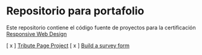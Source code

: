# Repositorio para portafolio

Este repositorio contiene el código fuente de proyectos para la certificación [Responsive Web Design](https://www.freecodecamp.org/learn/responsive-web-design/)

[ x ] [Tribute Page Project](https://vlozada.com/fcc-portfolio/tributePage/)
[ x ] [Build a survey form](https://vlozada.com/fcc-portfolio/surveyform/)
